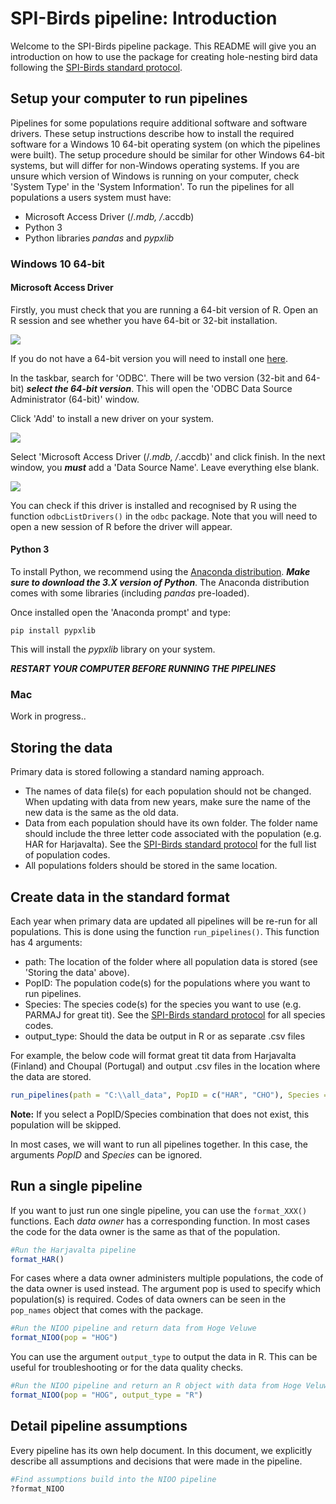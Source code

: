 
# SPI-Birds pipeline: Introduction

Welcome to the SPI-Birds pipeline package. This README will give you an introduction on how to use the package for creating hole-nesting bird data following the [SPI-Birds standard protocol](https://github.com/LiamDBailey/SPIBirds_Newsletter/blob/master/SPI_Birds_Protocol_v1.0.0.pdf).

## Setup your computer to run pipelines

Pipelines for some populations require additional software and software drivers. These setup instructions describe how to install the required software for a Windows 10 64-bit operating system (on which the pipelines were built). The setup procedure should be similar for other Windows 64-bit systems, but will differ for non-Windows operating systems. If you are unsure which version of Windows is running on your computer, check 'System Type' in the 'System Information'. To run the pipelines for all populations a users system must have:

- Microsoft Access Driver (/*.mdb, /*.accdb)
- Python 3
- Python libraries *pandas* and *pypxlib*

### Windows 10 64-bit

#### Microsoft Access Driver

Firstly, you must check that you are running a 64-bit version of R. Open an R session and see whether you have 64-bit or 32-bit installation.

![](https://github.com/LiamDBailey/SPIbirds/blob/master/inst/extdata/README_imgs/R_version.jpg)

If you do not have a 64-bit version you will need to install one [here](https://www.r-project.org/).

In the taskbar, search for 'ODBC'. There will be two version (32-bit and 64-bit) ***select the 64-bit version***. This will open the 'ODBC Data Source Administrator (64-bit)' window.

Click 'Add' to install a new driver on your system.

![](https://github.com/LiamDBailey/SPIbirds/blob/master/inst/extdata/README_imgs/ODBC_driver.jpg)

Select 'Microsoft Access Driver (/*.mdb, /*.accdb)' and click finish. In the next window, you ***must*** add a 'Data Source Name'. Leave everything else blank.  

![](https://github.com/LiamDBailey/SPIbirds/blob/master/inst/extdata/README_imgs/Add_name.jpg)

You can check if this driver is installed and recognised by R using the function `odbcListDrivers()` in the `odbc` package. Note that you will need to open a new session of R before the driver will appear.

#### Python 3

To install Python, we recommend using the [Anaconda distribution](https://www.anaconda.com/distribution/). ***Make sure to download the 3.X version of Python***. The Anaconda distribution comes with some libraries (including *pandas* pre-loaded).

Once installed open the 'Anaconda prompt' and type:

`pip install pypxlib`

This will install the *pypxlib* library on your system.

***RESTART YOUR COMPUTER BEFORE RUNNING THE PIPELINES***

### Mac

Work in progress..

## Storing the data

Primary data is stored following a standard naming approach.

* The names of data file(s) for each population should not be changed. When updating with data from new years, make sure the name of the new data is the same as the old data.
* Data from each population should have its own folder. The folder name should include the three letter code associated with the population (e.g. HAR for Harjavalta). See the [SPI-Birds standard protocol](https://github.com/LiamDBailey/SPIBirds_Newsletter/blob/master/SPI_Birds_Protocol_v1.0.0.pdf) for the full list of population codes.
* All populations folders should be stored in the same location.

## Create data in the standard format

Each year when primary data are updated all pipelines will be re-run for all populations. This is done using the function `run_pipelines()`. This function has 4 arguments:

* path: The location of the folder where all population data is stored (see 'Storing the data' above).
* PopID: The population code(s) for the populations where you want to run pipelines.
* Species: The species code(s) for the species you want to use (e.g. PARMAJ for great tit). See the [SPI-Birds standard protocol](https://github.com/LiamDBailey/SPIBirds_Newsletter/blob/master/SPI_Birds_Protocol_v1.0.0.pdf) for all species codes.
* output_type: Should the data be output in R or as separate .csv files

For example, the below code will format great tit data from Harjavalta (Finland) and Choupal (Portugal) and output .csv files in the location where the data are stored.

```r
run_pipelines(path = "C:\\all_data", PopID = c("HAR", "CHO"), Species = "PARMAJ", output_type = "csv")
```

**Note:** If you select a PopID/Species combination that does not exist, this population will be skipped.

In most cases, we will want to run all pipelines together. In this case, the arguments *PopID* and *Species* can be ignored.

## Run a single pipeline

If you want to just run one single pipeline, you can use the `format_XXX()` functions. Each *data owner* has a corresponding function. In most cases the code for the data owner is the same as that of the population.

```r
#Run the Harjavalta pipeline
format_HAR()
```

For cases where a data owner administers multiple populations, the code of the data owner is used instead. The argument pop is used to specify which population(s) is required. Codes of data owners can be seen in the `pop_names` object that comes with the package.

```r
#Run the NIOO pipeline and return data from Hoge Veluwe
format_NIOO(pop = "HOG")
```

You can use the argument `output_type` to output the data in R. This can be useful for troubleshooting or for the data quality checks.

```r
#Run the NIOO pipeline and return an R object with data from Hoge Veluwe
format_NIOO(pop = "HOG", output_type = "R")
```

## Detail pipeline assumptions

Every pipeline has its own help document. In this document, we explicitly describe all assumptions and decisions that were made in the pipeline.

```r
#Find assumptions build into the NIOO pipeline
?format_NIOO
```
